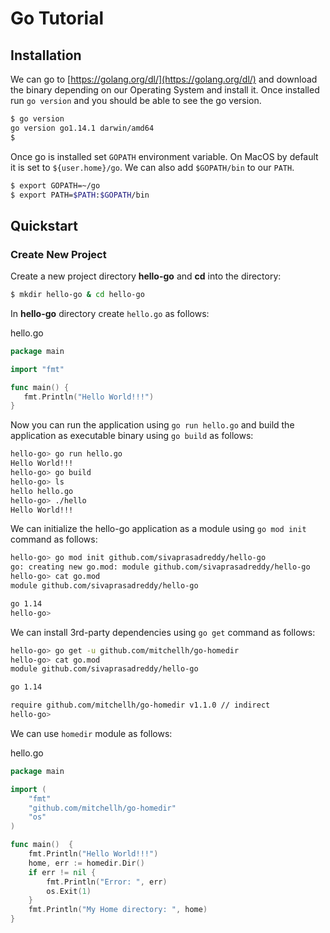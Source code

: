 # Go Tutorial

## Installation

We can go to [https://golang.org/dl/](https://golang.org/dl/) and download the binary depending on our Operating System and install it. Once installed run `go version` and you should be able to see the go version.

```bash
$ go version
go version go1.14.1 darwin/amd64
$
```

Once go is installed set `GOPATH` environment variable. On MacOS by default it is set to `${user.home}/go`. We can also add `$GOPATH/bin` to our `PATH`.

```bash
$ export GOPATH=~/go
$ export PATH=$PATH:$GOPATH/bin
```

## Quickstart

### Create New Project

Create a new project directory **hello-go** and **cd** into the directory:

```bash
$ mkdir hello-go & cd hello-go
```

In **hello-go** directory create `hello.go` as follows:

hello.go

```go
package main

import "fmt"

func main() {
   fmt.Println("Hello World!!!")
}

```

Now you can run the application using `go run hello.go` and build the application as executable binary using `go build` as follows:

```bash
hello-go> go run hello.go
Hello World!!!
hello-go> go build
hello-go> ls
hello hello.go
hello-go> ./hello
Hello World!!!
```

We can initialize the hello-go application as a module using `go mod init` command as follows:

```bash
hello-go> go mod init github.com/sivaprasadreddy/hello-go
go: creating new go.mod: module github.com/sivaprasadreddy/hello-go
hello-go> cat go.mod
module github.com/sivaprasadreddy/hello-go

go 1.14
hello-go>
```

We can install 3rd-party dependencies using `go get` command as follows:

```bash
hello-go> go get -u github.com/mitchellh/go-homedir
hello-go> cat go.mod
module github.com/sivaprasadreddy/hello-go

go 1.14

require github.com/mitchellh/go-homedir v1.1.0 // indirect
hello-go>
```

We can use `homedir` module as follows:

hello.go

```go
package main

import (
	"fmt"
	"github.com/mitchellh/go-homedir"
	"os"
)

func main()  {
	fmt.Println("Hello World!!!")
	home, err := homedir.Dir()
	if err != nil {
		fmt.Println("Error: ", err)
		os.Exit(1)
	}
	fmt.Println("My Home directory: ", home)
}
```
